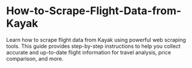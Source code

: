 # How-to-Scrape-Flight-Data-from-Kayak
Learn how to scrape flight data from Kayak using powerful web scraping tools. This guide provides step-by-step instructions to help you collect accurate and up-to-date flight information for travel analysis, price comparison, and more.
